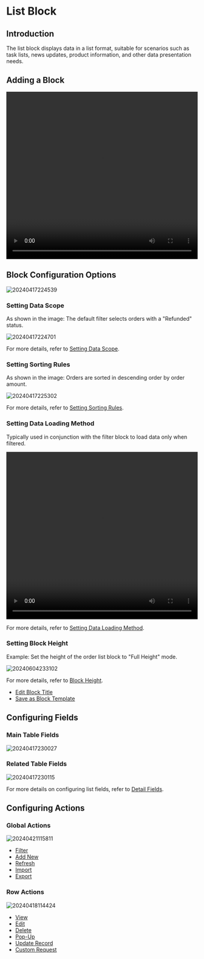 # List Block

## Introduction

The list block displays data in a list format, suitable for scenarios such as task lists, news updates, product information, and other data presentation needs.

## Adding a Block

<video width="100%" height="440" controls>
      <source src="https://static-docs.nocobase.com/20240417224417.mp4" type="video/mp4">
</video>

## Block Configuration Options

![20240417224539](https://static-docs.nocobase.com/20240417224539.png)

### Setting Data Scope

As shown in the image: The default filter selects orders with a "Refunded" status.

![20240417224701](https://static-docs.nocobase.com/20240417224701.png)

For more details, refer to [Setting Data Scope](/handbook/ui/blocks/block-settings/data-scope).

### Setting Sorting Rules

As shown in the image: Orders are sorted in descending order by order amount.

![20240417225302](https://static-docs.nocobase.com/20240417225302.png)

For more details, refer to [Setting Sorting Rules](/handbook/ui/blocks/block-settings/sorting-rule).

### Setting Data Loading Method

Typically used in conjunction with the filter block to load data only when filtered.

<video width="100%" height="440" controls>
      <source src="https://static-docs.nocobase.com/20240417225539.mp4" type="video/mp4">
</video>

For more details, refer to [Setting Data Loading Method](/handbook/ui/blocks/block-settings/loading-mode).

### Setting Block Height

Example: Set the height of the order list block to "Full Height" mode.

![20240604233102](https://static-docs.nocobase.com/20240604233102.gif)

For more details, refer to [Block Height](/handbook/ui/blocks/block-settings/block-height).

- [Edit Block Title](/handbook/ui/blocks/block-settings/block-title)
- [Save as Block Template](/handbook/block-template)

## Configuring Fields

### Main Table Fields

![20240417230027](https://static-docs.nocobase.com/20240417230027.png)

### Related Table Fields

![20240417230115](https://static-docs.nocobase.com/20240417230115.png)

For more details on configuring list fields, refer to [Detail Fields](/handbook/ui/fields/generic/detail-form-item).

## Configuring Actions

### Global Actions

![20240421115811](https://static-docs.nocobase.com/20240421115811.png)

- [Filter](/handbook/ui/actions/types/filter)
- [Add New](/handbook/ui/actions/types/add-new)
- [Refresh](/handbook/ui/actions/types/refresh)
- [Import](/handbook/action-import)
- [Export](/handbook/action-export)

### Row Actions

![20240418114424](https://static-docs.nocobase.com/20240418114424.png)

- [View](/handbook/ui/actions/types/view)
- [Edit](/handbook/ui/actions/types/edit)
- [Delete](/handbook/ui/actions/types/delete)
- [Pop-Up](/handbook/ui/actions/types/pop-up)
- [Update Record](/handbook/ui/actions/types/update-record)
- [Custom Request](/handbook/action-custom-request)
